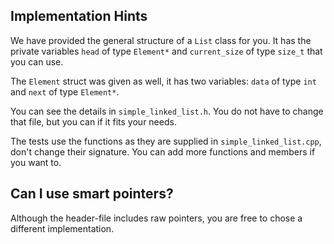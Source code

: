 ## Implementation Hints

We have provided the general structure of a `List` class for you.
It has the private variables `head` of type `Element*` and `current_size` of type `size_t` that you can use.

The `Element` struct was given as well, it has two variables: `data` of type `int` and `next` of type `Element*`.

You can see the details in `simple_linked_list.h`. You do not have to change that file, but you can if it fits your needs.

The tests use the functions as they are supplied in `simple_linked_list.cpp`, don't change their signature. You can add more functions and members if you want to.

## Can I use smart pointers?

Although the header-file includes raw pointers, you are free to chose a different implementation.
